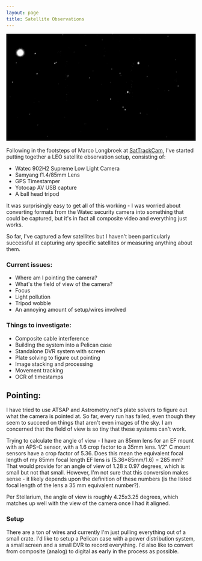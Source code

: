 ```yaml
---
layout: page
title: Satellite Observations
---
```


![Example Image](/projects/sat_obs/example_output.png)

Following in the footsteps of Marco Longbroek at [SatTrackCam](https://sattrackcam.blogspot.com/), I've started putting together a LEO satellite observation setup, consisting of:
* Watec 902H2 Supreme Low Light Camera
* Samyang f1.4/85mm Lens
* GPS Timestamper
* Yotocap AV USB capture
* A ball head tripod

It was surprisingly easy to get all of this working - I was worried about converting formats from the Watec security camera into something that could be captured, but it's in fact all composite video and everything just works.

So far, I've captured a few satellites but I haven't been particularly successful at capturing any specific satellites or measuring anything about them.

### Current issues:
* Where am I pointing the camera? 
* What's the field of view of the camera?
* Focus
* Light pollution
* Tripod wobble
* An annoying amount of setup/wires involved

### Things to investigate:
* Composite cable interference
* Building the system into a Pelican case
* Standalone DVR system with screen
* Plate solving to figure out pointing
* Image stacking and processing
* Movement tracking
* OCR of timestamps


## Pointing:
I have tried to use ATSAP and Astrometry.net's plate solvers to figure out what the camera is pointed at. So far, every run has failed, even though they seem to succeed on things that aren't even images of the sky. I am concerned that the field of view is so tiny that these systems can't work. 

Trying to calculate the angle of view - I have an 85mm lens for an EF mount with an APS-C sensor, with a 1.6 crop factor to a 35mm lens. 1/2" C mount sensors have a crop factor of 5.36. Does this mean the equivalent focal length of my 85mm focal length EF lens is (5.36*85mm/1.6) = 285 mm? That would provide for an angle of view of 1.28 x 0.97 degrees, which is small but not that small. However, I'm not sure that this conversion makes sense - it likely depends upon the definition of these numbers (is the listed focal length of the lens a 35 mm equivalent number?).

Per Stellarium, the angle of view is roughly 4.25x3.25 degrees, which matches up well with the view of the camera once I had it aligned.

### Setup
There are a ton of wires and currently I'm just pulling everything out of a small crate. I'd like to setup a Pelican case with a power distribution system, a small screen and a small DVR to record everything. I'd also like to convert from composite (analog) to digital as early in the process as possible.